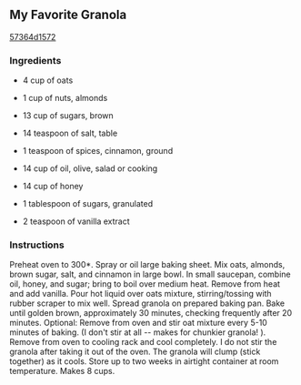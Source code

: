 ## My Favorite Granola

[57364d1572](http://www.food.com/recipe/my-favorite-granola-296727)

### Ingredients

 - 4 cup of oats

 - 1 cup of nuts, almonds

 - 13 cup of sugars, brown

 - 14 teaspoon of salt, table

 - 1 teaspoon of spices, cinnamon, ground

 - 14 cup of oil, olive, salad or cooking

 - 14 cup of honey

 - 1 tablespoon of sugars, granulated

 - 2 teaspoon of vanilla extract

### Instructions

Preheat oven to 300*. Spray or oil large baking sheet. Mix oats, almonds, brown sugar, salt, and cinnamon in large bowl. In small saucepan, combine oil, honey, and sugar; bring to boil over medium heat. Remove from heat and add vanilla. Pour hot liquid over oats mixture, stirring/tossing with rubber scraper to mix well. Spread granola on prepared baking pan. Bake until golden brown, approximately 30 minutes, checking frequently after 20 minutes. Optional: Remove from oven and stir oat mixture every 5-10 minutes of baking. (I don't stir at all -- makes for chunkier granola! ). Remove from oven to cooling rack and cool completely. I do not stir the granola after taking it out of the oven. The granola will clump (stick together) as it cools. Store up to two weeks in airtight container at room temperature. Makes 8 cups.